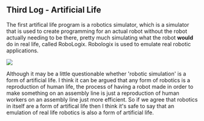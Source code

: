 ## Third Log - Artificial Life

The first artifical life program is a robotics simulator, which is a simulator that is used to create programming for an actual robot without the robot actually needing to be there, pretty much simulating what the robot __would__ do in real life, called RoboLogix. Robologix is used to emulate real robotic applications. 

![]({{site.baseurl}}/https://en.wikipedia.org/wiki/File:RoboLogix_Work_Envelope.jpg)

Although it may be a little questionable whether 'robotic simulation' is a form of artificial life. I think it can be argued that any form of robotics is a reproduction of human life, the process of having a robot made in order to make something on an assembly line is just a reproduction of human workers on an assembly line just more efficient. So if we agree that robotics in itself are a form of artifical life then I think it's safe to say that an emulation of real life robotics is also a form of artificial life. 
